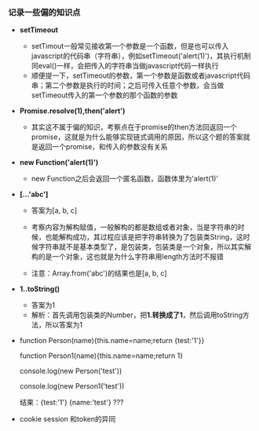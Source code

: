 ### 记录一些偏的知识点

- **setTimeout**

  - setTimout一般常见接收第一个参数是一个函数，但是也可以传入javascript的代码串（字符串），例如setTimeout('alert(1)')，其执行机制同eval()一样，会把传入的字符串当做javascript代码一样执行
  - 顺便提一下，setTimeout的参数，第一个参数是函数或者javascript代码串；第二个参数是执行的时间；之后可传入任意个参数，会当做setTimeout传入的第一个参数的那个函数的参数

- **Promise.resolve(1),then('alert')**

  - 其实这不属于偏的知识，考察点在于promise的then方法回返回一个promise，这就是为什么能够实现链式调用的原因，所以这个题的答案就是返回一个promise，和传入的参数没有关系

- **new Function('alert(1)')**

  - new Function之后会返回一个匿名函数，函数体里为'alert(1)'

- **[...'abc']**

  - 答案为[a, b, c]

  - 考察内容为解构赋值，一般解构的都是数组或者对象，当是字符串的时候，也能解构成功，其过程应该是把字符串转换为了包装类String，这时候字符串就不是基本类型了，是包装类，包装类是一个对象，所以其实解构的是一个对象，这也就是为什么字符串用length方法时不报错
  - 注意：Array.from('abc')的结果也是[a, b, c]

- **1..toString()**

  - 答案为1
  - 解析：首先调用包装类的Number，把**1.**转换成了**1**，然后调用toString方法，所以答案为1

- function Person(name){this.name=name;return {test:'1'}}

  function Person1(name){this.name=name;return 1}

  console.log(new Person('test'))

  console.log(new Person1('test'))

  结果：{test:'1'} {name:'test'} ???
  
- cookie session 和token的异同